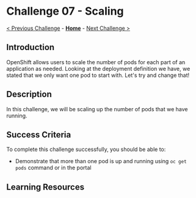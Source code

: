 # Challenge 07 - Scaling

[< Previous Challenge](./Challenge-06.md) - **[Home](../README.md)** - [Next Challenge >](./Challenge-08.md)

## Introduction

OpenShift allows users to scale the number of pods for each part of an application as needed. Looking at the deployment definition we have, we stated that we only want one pod to start with. Let's try and change that! 

## Description

In this challenge, we will be scaling up the number of pods that we have running.

## Success Criteria

To complete this challenge successfully, you should be able to:
- Demonstrate that more than one pod is up and running using `oc get pods` command or in the portal

## Learning Resources

